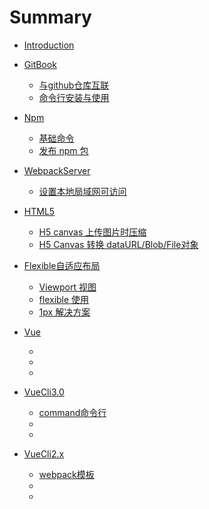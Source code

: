 # Summary

* [Introduction](README.md)

* [GitBook](./GitBook/_gitbook.md)
    * [与github仓库互联](./GitBook/concatGithub.md)
    * [命令行安装与使用](./GitBook/cmdInstallAndUsed.md)
* [Npm](./Npm/_npm.md)
    * [基础命令](./Npm/normalCmd.md)
    * [发布 npm 包](./Npm/npmPublish.md)
* [WebpackServer](./WebpackServer/_webpackserver.md)
    * [设置本地局域网可访问](./WebpackServer/LAN-Open.md)
* [HTML5](./HTML5/_html5.md)    
    * [H5 canvas 上传图片时压缩](./HTML5/h5_canvas_compress_image.md)
    * [H5 Canvas 转换 dataURL/Blob/File对象](./HTML5/h5_canvas_rechange.md)
* [Flexible自适应布局](./Flexible/_flexible.md)
    * [Viewport 视图](./Flexible/viewport.md)
    * [flexible 使用](./Flexible/use_flexible.md)
    * [1px 解决方案](./Flexible/one_px_resolution.md)
* [Vue](./Vue/_vue.md)
    * []()
    * []()
    * []()
* [VueCli3.0](./VueCli3.0/_vue_cli.md)
    * [command命令行](./VueCli3.0/command.md)
    * []()
    * []()
* [VueCli2.x](./VueCli2.x/_vue_cli.md)
    * [webpack模板](./VueCli2.x/webpack.md)
    * []()
    * []()    

